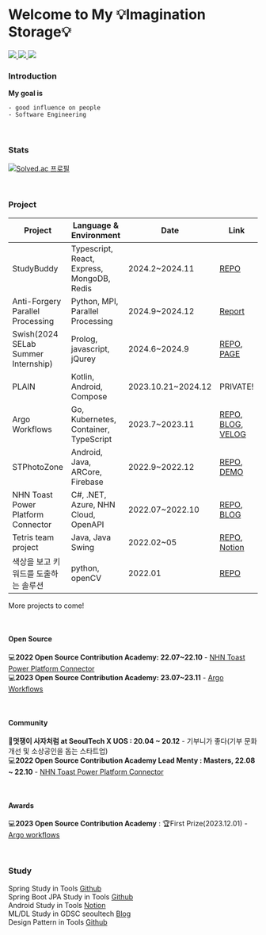 # Welcome to My 💡Imagination Storage💡  

<a href="https://github.com/juijeong8324" target="_blank">
<img src="https://img.shields.io/badge/Github-181717?style=flat-square&logo=github&logoColor=white"/>
</a>
<a href="https://velog.io/@juijeong8324" target="_blank">
<img src="https://img.shields.io/badge/Velog-20c997?style=flat-square&logo=Vimeo&logoColor=white"/>
</a>        
<a href="https://www.linkedin.com/in/jeon01/" target="_blank">
<img src="https://img.shields.io/badge/-LinkedIn-blue?style=flat-square&logo=Linkedin&logoColor=white"/>
</a>

### Introduction    
**My goal is** 
```
- good influence on people 
- Software Engineering
```
<br>

### Stats              
[![Solved.ac 프로필](http://mazassumnida.wtf/api/pastel/generate_badge?boj=qnddlek2)](https://solved.ac/qnddlek2)

<br>

### Project            
|Project|Language & Environment|Date|Link|
|---|---|---|---|
|StudyBuddy|Typescript, React, Express, MongoDB, Redis|2024.2~2024.11|[REPO](https://github.com/StudyBuddyCorps)|
|Anti-Forgery Parallel Processing|Python, MPI, Parallel Processing|2024.9~2024.12|[Report](https://drive.google.com/file/d/16X0Oxy7gkE6j0DyagDbr4idUklpNDWnm/view?usp=sharing)|
|Swish(2024 SELab Summer Internship)|Prolog, javascript, jQurey|2024.6~2024.9|[REPO](https://github.com/seoultech-selab/swish), [PAGE](http://selogic.seoultech.ac.kr:3050/)|
|PLAIN|Kotlin, Android, Compose|2023.10.21~2024.12|PRIVATE!|
|Argo Workflows|Go, Kubernetes, Container, TypeScript|2023.7~2023.11|[REPO](https://github.com/Argo-OSS/argo-workflows), [BLOG](https://argo-oss.github.io/2023/activites/reports/fianlReportKo#contribute-info), [VELOG](https://velog.io/@juijeong8324/series/2023-OSSCA)|
|STPhotoZone|Android, Java, ARCore, Firebase|2022.9~2022.12|[REPO](https://github.com/STPhotoZone/photoZone), [DEMO](https://www.youtube.com/watch?v=laC_sD8j0kU)|
|NHN Toast Power Platform Connector|C#, .NET, Azure, NHN Cloud, OpenAPI|2022.07~2022.10|[REPO](https://github.com/devrel-kr/nhn-toast-notification-service-custom-connector), [BLOG](https://velog.io/@juijeong8324/series/OSSCA)|
|Tetris team project|Java, Java Swing|2022.02~05|[REPO](https://github.com/SE10team/Tetris_final), [Notion](https://www.notion.so/SE-9a7db99cc59247d795e8db65551cb87c)|
|색상을 보고 키워드를 도출하는 솔루션|python, openCV|2022.01|[REPO](https://github.com/juijeong8324/ReadColor)|

  
More projects to come!

<br>

#### Open Source
💻**2022 Open Source Contribution Academy: 22.07~22.10** - [NHN Toast Power Platform Connector](https://github.com/devrel-kr/nhn-toast-notification-service-custom-connector)   
💻**2023 Open Source Contribution Academy: 23.07~23.11** - [Argo Workflows](https://github.com/ArgoWorkflows-OSS)

<br>

#### Community           
🦁**멋쟁이 사자처럼 at SeoulTech X UOS : 20.04 ~ 20.12** - 기부니가 좋다(기부 문화 개선 및 소상공인을 돕는 스타트업)                              
💻**2022 Open Source Contribution Academy Lead Menty : Masters, 22.08 ~ 22.10** - [NHN Toast Power Platform Connector](https://github.com/devrel-kr/nhn-toast-notification-service-custom-connector)          

<br>

#### Awards
💻**2023 Open Source Contribution Academy** : 🏆First Prize(2023.12.01) - [Argo workflows](https://www.oss.kr/notice/show/53ba6af3-867d-45ad-a31c-ba576c4f1855)

<br>

### Study
Spring Study in Tools [Github](https://github.com/junyoii/we_study_spring)            
Spring Boot JPA Study in Tools [Github](https://github.com/oh980225/JPA_Study)            
Android Study in Tools [Notion](https://weak-meteoroid-883.notion.site/Android-App-programming-791ca9675497411db788ef2350d4b4d7)                               
ML/DL Study in GDSC seoultech [Blog](https://gdsc-seoultech.github.io/category/1st_term?tag=ml)                                                              
Design Pattern in Tools [Github](https://github.com/leeeha/CS-Study)                     
